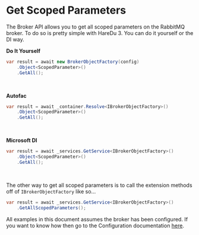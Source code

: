 # Get Scoped Parameters

The Broker API allows you to get all scoped parameters on the RabbitMQ broker. To do so is pretty simple with HareDu 3. You can do it yourself or the DI way.

**Do It Yourself**

```c#
var result = await new BrokerObjectFactory(config)
    .Object<ScopedParameter>()
    .GetAll();
```
<br>

**Autofac**

```c#
var result = await _container.Resolve<IBrokerObjectFactory>()
    .Object<ScopedParameter>()
    .GetAll();
```
<br>

**Microsoft DI**

```c#
var result = await _services.GetService<IBrokerObjectFactory>()
    .Object<ScopedParameter>()
    .GetAll();
```
<br>

The other way to get all scoped parameters is to call the extension methods off of ```IBrokerObjectFactory``` like so...

```c#
var result = await _services.GetService<IBrokerObjectFactory>()
    .GetAllScopedParameters();
```

All examples in this document assumes the broker has been configured. If you want to know how then go to the Configuration documentation [here](https://github.com/ahives/HareDu3/blob/master/docs/configuration.md).

